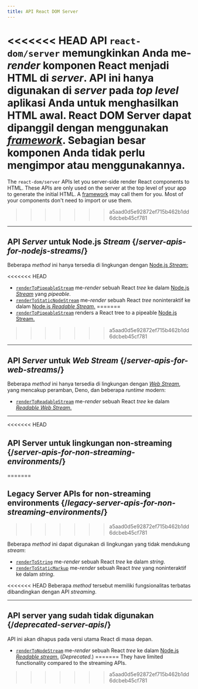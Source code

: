 ```yaml
---
title: API React DOM Server
---
```


<Intro>

<<<<<<< HEAD
API `react-dom/server` memungkinkan Anda me-*render* komponen React menjadi HTML di *server*. API ini hanya digunakan di *server* pada *top level* aplikasi Anda untuk menghasilkan HTML awal. React DOM Server dapat dipanggil dengan menggunakan [*framework*](/learn/start-a-new-react-project#production-grade-react-frameworks). Sebagian besar komponen Anda tidak perlu mengimpor atau menggunakannya.
=======
The `react-dom/server` APIs let you server-side render React components to HTML. These APIs are only used on the server at the top level of your app to generate the initial HTML. A [framework](/learn/start-a-new-react-project#production-grade-react-frameworks) may call them for you. Most of your components don't need to import or use them.
>>>>>>> a5aad0d5e92872ef715b462b1dd6dcbeb45cf781

</Intro>

---

## API *Server* untuk Node.js *Stream* {/*server-apis-for-nodejs-streams*/}

Beberapa *method* ini hanya tersedia di lingkungan dengan [Node.js *Stream*:](https://nodejs.org/api/stream.html)

<<<<<<< HEAD
* [`renderToPipeableStream`](/reference/react-dom/server/renderToPipeableStream) me-*render* sebuah React *tree* ke dalam [Node.js *Stream*](https://nodejs.org/api/stream.html) yang *pipeable*.
* [`renderToStaticNodeStream`](/reference/react-dom/server/renderToStaticNodeStream) me-*render* sebuah React *tree* noninteraktif ke dalam [Node.js *Readable Stream*.](https://nodejs.org/api/stream.html#readable-streams)
=======
* [`renderToPipeableStream`](/reference/react-dom/server/renderToPipeableStream) renders a React tree to a pipeable [Node.js Stream.](https://nodejs.org/api/stream.html)
>>>>>>> a5aad0d5e92872ef715b462b1dd6dcbeb45cf781

---

## API *Server* untuk *Web Stream* {/*server-apis-for-web-streams*/}

Beberapa *method* ini hanya tersedia di lingkungan dengan [*Web Stream*](https://developer.mozilla.org/en-US/docs/Web/API/Streams_API), yang mencakup peramban, Deno, dan beberapa *runtime* modern:

* [`renderToReadableStream`](/reference/react-dom/server/renderToReadableStream) me-*render* sebuah React *tree* ke dalam [*Readable Web Stream*.](https://developer.mozilla.org/en-US/docs/Web/API/ReadableStream)

---

<<<<<<< HEAD
## API Server untuk lingkungan non-streaming {/*server-apis-for-non-streaming-environments*/}
=======
## Legacy Server APIs for non-streaming environments {/*legacy-server-apis-for-non-streaming-environments*/}
>>>>>>> a5aad0d5e92872ef715b462b1dd6dcbeb45cf781

Beberapa *method* ini dapat digunakan di lingkungan yang tidak mendukung *stream*:

* [`renderToString`](/reference/react-dom/server/renderToString) me-*render* sebuah React *tree* ke dalam *string*.
* [`renderToStaticMarkup`](/reference/react-dom/server/renderToStaticMarkup) me-*render* sebuah React *tree* yang noninteraktif ke dalam *string*.

<<<<<<< HEAD
Beberapa *method* tersebut memiliki fungsionalitas terbatas dibandingkan dengan API *streaming*.

---

## API server yang sudah tidak digunakan {/*deprecated-server-apis*/}

<Deprecated>

API ini akan dihapus pada versi utama React di masa depan.

</Deprecated>

* [`renderToNodeStream`](/reference/react-dom/server/renderToNodeStream) me-*render* sebuah React *tree* ke dalam [Node.js *Readable stream*.](https://nodejs.org/api/stream.html#readable-streams) (*Deprecated*.)
=======
They have limited functionality compared to the streaming APIs.
>>>>>>> a5aad0d5e92872ef715b462b1dd6dcbeb45cf781
